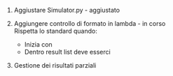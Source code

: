 1. Aggiustare Simulator.py - aggiustato
2. Aggiungere controllo di formato in lambda - in corso<br>
    Rispetta lo standard quando:
    
    - Inizia con <ResultList>
    - Dentro result list deve esserci
3. Gestione dei risultati parziali